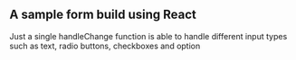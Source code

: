 ## A sample form build using React

Just a single handleChange function is able to handle different input types such as text, radio buttons, checkboxes and option
